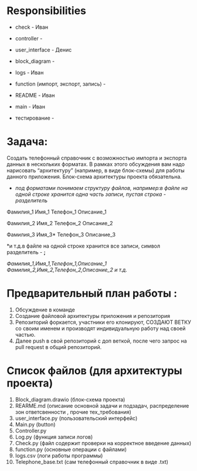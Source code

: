 # Responsibilities
* check - Иван
* controller - 
* user_interface - Денис 
* block_diagram - 
* logs - Иван
* function (импорт, экспорт, запись) - 
* README - Иван
* main - Иван

* тестирование - 

# Задача:
Создать телефонный справочник с возможностью импорта и экспорта данных в нескольких форматах.
В рамках этого обсуждения вам надо нарисовать “архитектуру” (например, в виде блок-схемы) для работы данного приложения. Блок-схема архитектуры проекта обязательна.

- *под форматами понимаем структуру файлов, например:в файле на одной строке хранится одна часть записи, пустая строка - разделитель*
    
Фамилия_1
Имя_1
Телефон_1
Описание_1
    
Фамилия_2
Имя_2
Телефон_2
Описание_2
    
Фамилия_3
Имя_3*
Телефон_3
Описание_3
    
*и т.д.в файле на одной строке хранится все записи, символ разделитель - **;**
    
*Фамилия_1,Имя_1,Телефон_1,Описание_1*
*Фамилия_2,Имя_2,Телефон_2,Описание_2*
*и т.д.*


# Предварительный план работы :
1. Обсуждение в команде
2. Создание файловой архитектуры приложения и репозитория
3. Репозиторий форкается, участники его клонируют, СОЗДАЮТ ВЕТКУ со своим именем и производят индивидуальную работу над своей частью.
4. Далее push в свой репозиторий с доп веткой, после чего запрос на pull request в общий репозиторий.

# Список файлов (для архитектуры проекта)
1. Block_diagram.drawio (блок-схема проекта)
2. REARME.md (описание основной задачи и подзадач, распределение зон ответсвенности , прочие тех_требования)
3. user_interface.py (пользовательский интерфейс)
4. Main.py (button)
5. Controller.py
6. Log.py (функция записи логов)
7. Check.py (файл содержит проверки на корректное введение данных)
8. function.py (основные операции с файлами)
9. logs.csv (логи работы программы)
10. Telephone_base.txt (сам телефонный справочник в виде .txt)

